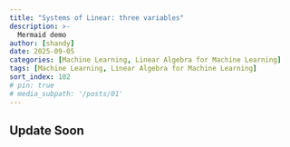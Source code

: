 ```yaml
---
title: "Systems of Linear: three variables"
description: >-
  Mermaid demo
author: [shandy]
date: 2025-09-05
categories: [Machine Learning, Linear Algebra for Machine Learning]
tags: [Machine Learning, Linear Algebra for Machine Learning]
sort_index: 102
# pin: true
# media_subpath: '/posts/01'
---
```


## Update Soon
